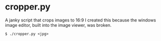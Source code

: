 # cropper.py

A janky script that crops images to 16:9
I created this because the windows image editor, built
into the image viewer, was broken.

```
$ ./cropper.py <jpg>
```

